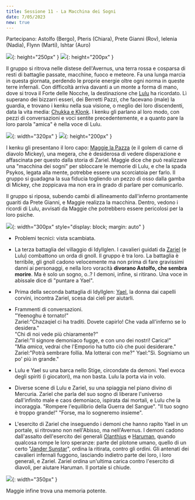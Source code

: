 ```yaml
---
title: Sessione 11 - La Macchina dei Sogni
date: 7/05/2023
new: true
---
```

Partecipano: Astolfo (Bergo), Pteris (Chiara), Prete Gianni (Rov), Ielenia (Nadia), Flynn (Marti), Ishtar (Auro)

![](https://5e.tools/img/adventure/BGDIA/051-d9bim-03-03.png){: height="250px" } ![](https://5e.tools/img/adventure/BGDIA/054-yaoms-03-06.png){: height="200px" }

Il gruppo si ritrova nelle distese dell'Avernus, una terra rossa e cosparsa di resti di battaglie passate, macchine, fuoco e meteore. Fa una lunga marcia in questa giornata, perdendo le proprie energie oltre ogni norma in queste terre infernali. Con difficoltà arriva davanti a un monte a forma di mano, dove si trova il Forte delle Nocche, la destinazione che [Lulu](/star/npc/avernus#lulu) ha ricordato. Lì superano dei bizzarri esseri, dei Berretti Pazzi, che facevano (male) la guardia, e trovano i kenku nella sua visione, o meglio dei loro discendenti, data la vita media: [Chukka e Klonk](/star/npc/avernus#altri). I kenku gli parlano al loro modo, con pezzi di conversazioni e voci sentite precedentemente, e a quanto pare la loro parola "amica" è nella voce di Lulu. 

![](https://5e.tools/img/adventure/BGDIA/052-vhatr-03-04.png){: width="320px" } ![](https://5e.tools/img/adventure/BGDIA/053-p0ex0-03-05.png){: height="200px" } 

I kenku gli presentano il loro capo: [Maggie la Pazza](/star/npc/avernus#maggie-la-pazza) (e il golem di carne di diavolo Mickey), una megera, che è desiderosa di vedere disperazione e affascinata per questo dalla storia di Zariel. Maggie dice che può realizzare una "macchina dei sogni" per sbloccare le memorie di Lulu, e che la spada Psykos, legata alla mente, potrebbe essere una scorciatoia per farlo. Il gruppo si guadagna la sua fiducia togliendo un pezzo di osso dalla gamba di Mickey, che zoppicava ma non era in grado di parlare per comunicarlo.

Il gruppo si riposa, subendo cambi di allineamento dall'inferno prontamente guariti da Prete Gianni, e Maggie realizza la macchina. Dentro, vedono i ricordi di Lulu, avvisati da Maggie che potrebbero essere pericolosi per la loro psiche.

![](https://i.imgur.com/s4C4aNV.png){: width="300px" style="display: block; margin: auto"  }

- Problemi tecnici: vista scambiata.
- La terza battaglia del villaggio di Idyllglen. I cavalieri guidati da [Zariel](/star/npc/avernus#zariel) (e Lulu) combattono un orda di gnoll. Il gruppo è tra loro. La battaglia è terribile, gli gnoll cadono velocemente ma non prima di fare gravissimi danni ai personaggi, e nella loro voracità **divorano Astolfo, che sembra morire**. Ma è solo un sogno, o..? I demoni, infine, si ritirano. Una voce in abissale dice di "puntare a Yael".
- Prima della seconda battaglia di Idyllglen: [Yael](/star/npc/avernus#yael), la donna dai capelli corvini, incontra Zariel, scesa dai cieli per aiutarli.
- Frammenti di conversazioni.  
    "Yeenoghu è tornato!"  
    Zariel:"Chazaqiel ci ha traditi. Dovete capirlo! Che vada all'inferno se lo desidera."  
    "Chi di noi vede più chiaramente?"  
    Zariel:"Il signore demoniaco fugge, e con uno dei nostri! Carica!"  
    "Mia *amica*, vedrai che l'Emporio ha tutto ciò che puoi desiderare."  
    Zariel:"Potrà sembrare follia. Ma lotterai con me?" Yael:"Sì. Sogniamo un po' più in grande."

- Lulu e Yael su una barca nello Stige, circondate da demoni. Yael evoca degli spiriti (i giocatori), ma non basta. Lulu la porta via in volo.
- Diverse scene di Lulu e Zariel, su una spiaggia nel piano divino di Mercuria. Zariel che parla del suo sogno di liberare l'universo dall'infinito male e caos demoniaco, ispirata dai mortali, e Lulu che la incoraggia. "Rompere l'equilibrio della Guerra del Sangue". "Il tuo sogno è troppo grande!" "Forse, ma lo sogneremo insieme".
- L'esercito di Zariel che inseguendo i demoni che hanno rapito Yael in un portale, si ritrovano non nell'Abisso, ma nell'Avernus. I demoni cadono dall'assalto dell'esercito dei generali [Olanthius](/star/npc/avernus#olanthius) e [Haruman](/star/npc/avernus#haruman), quando qualcosa rompe le loro speranze: parte del plotone umano, quello di un certo "[Jander Sunstar](/star/npc/avernus#jander-sunstar)", ordina la ritirata, contro gli ordini. Gli antenati dei cavalieri infernali fuggono, lasciando indietro parte dei loro, i loro generali, e Zariel. Zariel ordina un'ultima carica contro l'esercito di diavoli, per aiutare Haruman. Il portale si chiude.

![](https://5e.tools/img/adventure/BGDIA/098-heq4h-04-03.png){: width="350px" }

Maggie infine trova una memoria potente.
